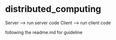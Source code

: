# distributed_computing
Server --> run server code
Client --> run client code

following the readme.md for guideline